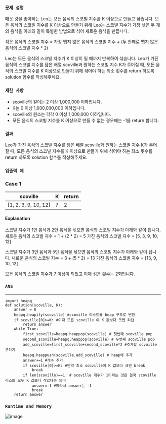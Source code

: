 ### `문제 설명`

매운 것을 좋아하는 Leo는 모든 음식의 스코빌 지수를 K 이상으로 만들고 싶습니다. 
모든 음식의 스코빌 지수를 K 이상으로 만들기 위해 Leo는 스코빌 지수가 가장 낮은 두 개의 음식을 아래와 같이 특별한 방법으로 섞어 새로운 음식을 만듭니다.

섞은 음식의 스코빌 지수 = 가장 맵지 않은 음식의 스코빌 지수 + (두 번째로 맵지 않은 음식의 스코빌 지수 * 2)

Leo는 모든 음식의 스코빌 지수가 K 이상이 될 때까지 반복하여 섞습니다.
Leo가 가진 음식의 스코빌 지수를 담은 배열 scoville과 원하는 스코빌 지수 K가 주어질 때, 모든 음식의 스코빌 지수를 K 이상으로 만들기 위해 섞어야 하는 최소 횟수를 return 하도록 solution 함수를 작성해주세요.

### `제한 사항`

- scoville의 길이는 2 이상 1,000,000 이하입니다.
- K는 0 이상 1,000,000,000 이하입니다.
- scoville의 원소는 각각 0 이상 1,000,000 이하입니다.
- 모든 음식의 스코빌 지수를 K 이상으로 만들 수 없는 경우에는 -1을 return 합니다.

### `결과`

Leo가 가진 음식의 스코빌 지수를 담은 배열 scoville과 원하는 스코빌 지수 K가 주어질 때, 모든 음식의 스코빌 지수를 K 이상으로 만들기 위해 섞어야 하는 최소 횟수를 return 하도록 solution 함수를 작성해주세요.

### `입출력 예`
### Case 1

|scoville|K|return|
|---|---|---|
|[1, 2, 3, 9, 10, 12]|7|2|

#### Explanation

스코빌 지수가 1인 음식과 2인 음식을 섞으면 음식의 스코빌 지수가 아래와 같이 됩니다.
새로운 음식의 스코빌 지수 = 1 + (2 * 2) = 5
가진 음식의 스코빌 지수 = [5, 3, 9, 10, 12]

스코빌 지수가 3인 음식과 5인 음식을 섞으면 음식의 스코빌 지수가 아래와 같이 됩니다.
새로운 음식의 스코빌 지수 = 3 + (5 * 2) = 13
가진 음식의 스코빌 지수 = [13, 9, 10, 12]

모든 음식의 스코빌 지수가 7 이상이 되었고 이때 섞은 횟수는 2회입니다.

### `ANS`

----

```
import heapq
def solution(scoville, K):
    answer = 0
    heapq.heapify(scoville) #scoville 리스트를 heap 구조로 변환
    if scoville[0]>=K: #이때 모든 scoville 이 K 값보다 크면 리턴
        return answer
    while True:
        first_scoville=heapq.heappop(scoville) # 첫번째 scoville pop
        second_scoville=heapq.heappop(scoville) # 두번째 scoville pop
        add_scoville=first_scoville+second_scoville*2 #추가할 scvoille 구하기
        heapq.heappush(scoville,add_scoville) # heap에 추가
        answer+=1 #개수 추가
        if scoville[0]>=K: #만약 최소 scoville이 K 값보다 크면 break
            break
        if len(scoville)==1: # scoville 개수가 1이라는 것은 결국 scoville 리스트 모두 K 값보다 작았다는 의미
            answer=-1 #따라서 answer는 -1
            break
    return answer

```

### `Runtime and Memory`

![image](https://user-images.githubusercontent.com/106041072/229698531-1e8f4eba-81cf-442c-96c3-4bdc8632aa74.png)
